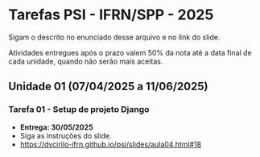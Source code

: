 # Tarefas PSI - IFRN/SPP - 2025

Sigam o descrito no enunciado desse arquivo e no link do slide.

Atividades entregues após o prazo valem 50% da nota até a data final de cada unidade, quando não serão mais aceitas.

## Unidade 01 (07/04/2025 a 11/06/2025)
### Tarefa 01 - Setup de projeto Django
- **Entrega: 30/05/2025**
- Siga as instruções do slide.
- https://dvcirilo-ifrn.github.io/psi/slides/aula04.html#18 